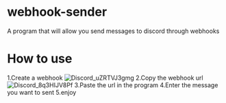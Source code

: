 # webhook-sender
A program that will allow you send messages to discord through webhooks
# How to use
1.Create a webhook
![Discord_uZRTVJ3gmg](https://github.com/Neoriat/webhook-sender/assets/107317573/4b892432-54cc-4eb1-9efa-7df8d021597d)
2.Copy the webhook url
![Discord_8q3HIJV8Pf](https://github.com/Neoriat/webhook-sender/assets/107317573/a19e325c-71e6-474c-82da-7cd7b8773a69)
3.Paste the url in the program
4.Enter the message you want to sent
5.enjoy
